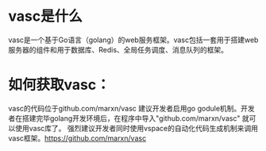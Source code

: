 # vasc是什么
vasc是一个基于Go语言（golang）的web服务框架。vasc包括一套用于搭建web服务器的组件和用于数据库、Redis、全局任务调度、消息队列的框架。
# 如何获取vasc：
vasc的代码位于github.com/marxn/vasc
建议开发者启用go godule机制。开发者在搭建完毕golang开发环境后，在程序中导入"github.com/marxn/vasc" 就可以使用vasc库了。
强烈建议开发者同时使用vspace的自动化代码生成机制来调用vasc框架。https://github.com/marxn/vasc
